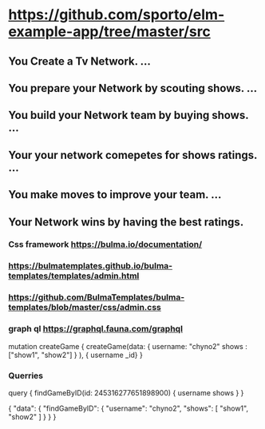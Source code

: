 # https://github.com/sporto/elm-example-app/tree/master/src

## You Create a Tv Network. ...
## You prepare your Network by scouting shows. ...
## You build your Network team by buying shows. ...
## Your your network  comepetes for shows ratings. ...
## You make moves to improve your team. ...
##  Your Network wins by having the best ratings.

### Css framework https://bulma.io/documentation/
### https://bulmatemplates.github.io/bulma-templates/templates/admin.html
### https://github.com/BulmaTemplates/bulma-templates/blob/master/css/admin.css
### graph ql https://graphql.fauna.com/graphql

mutation createGame  {
  createGame(data: {
       username: "chyno2"
    shows : ["show1", "show2"]
  } ),
  { username
    _id}
}

### Querries
query	 {
  findGameByID(id: 245316277651898900) {
    username
    shows
  }
}

{
  "data": {
    "findGameByID": {
      "username": "chyno2",
      "shows": [
        "show1",
        "show2"
      ]
    }
  }
}